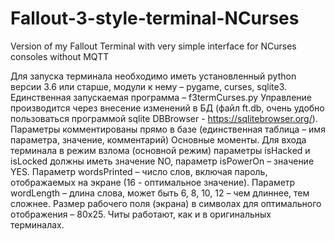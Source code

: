 # Fallout-3-style-terminal-NCurses
Version of my Fallout Terminal with very simple interface for NCurses consoles without MQTT

Для запуска терминала необходимо иметь установленный python версии 3.6 или старше, модули к нему – pygame, curses, sqlite3.
Единственная запускаемая программа – f3termCurses.py
Управление производится через внесение изменений в БД (файл ft.db, очень удобно пользоваться программой sqlite DBBrowser - https://sqlitebrowser.org/).
Параметры комментированы прямо в базе (единственная таблица – имя параметра, значение, комментарий)
Основные моменты. Для входа терминала в режим взлома (основной режим) параметры isHacked и isLocked должны иметь значение NO, параметр isPowerOn – значение YES.
Параметр wordsPrinted – число слов, включая пароль, отображаемых на экране (16 - оптимальное значение).
Параметр wordLength – длина слова, может быть 6, 8, 10, 12 – чем длиннее, тем сложнее.
Размер рабочего поля (экрана) в символах для оптимального отображения – 80х25.
Читы работают, как и в оригинальных терминалах.
